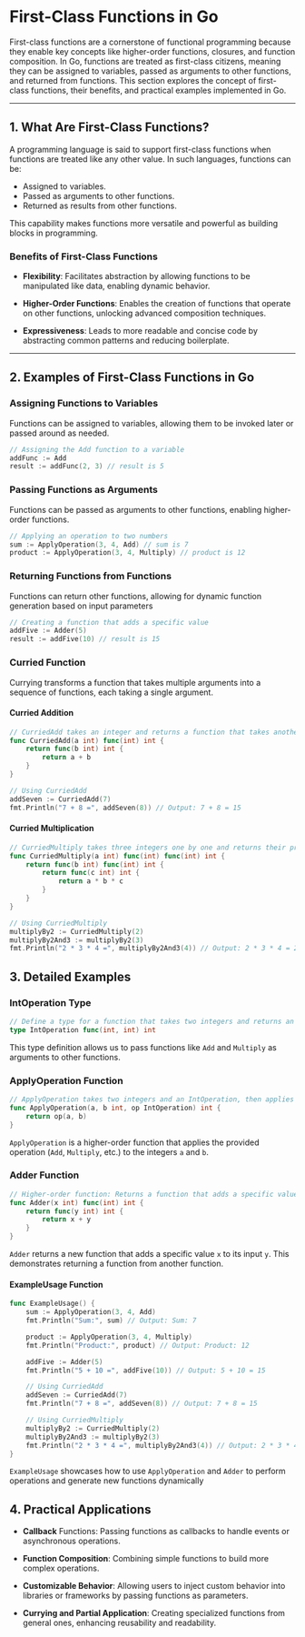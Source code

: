 # First-Class Functions in Go

First-class functions are a cornerstone of functional programming because they enable key concepts like higher-order functions, closures, and function composition. In Go, functions are treated as first-class citizens, meaning they can be assigned to variables, passed as arguments to other functions, and returned from functions. This section explores the concept of first-class functions, their benefits, and practical examples implemented in Go.

---

## 1. What Are First-Class Functions?
A programming language is said to support first-class functions when functions are treated like any other value. In such languages, functions can be:

- Assigned to variables.
- Passed as arguments to other functions.
- Returned as results from other functions.

This capability makes functions more versatile and powerful as building blocks in programming.

### Benefits of First-Class Functions

- **Flexibility**: Facilitates abstraction by allowing functions to be manipulated like data, enabling dynamic behavior.

- **Higher-Order Functions**: Enables the creation of functions that operate on other functions, unlocking advanced composition techniques.

- **Expressiveness**: Leads to more readable and concise code by abstracting common patterns and reducing boilerplate.

---

## 2. Examples of First-Class Functions in Go

### Assigning Functions to Variables

Functions can be assigned to variables, allowing them to be invoked later or passed around as needed.

```go
// Assigning the Add function to a variable
addFunc := Add
result := addFunc(2, 3) // result is 5
```

### Passing Functions as Arguments
Functions can be passed as arguments to other functions, enabling higher-order functions.

```go
// Applying an operation to two numbers
sum := ApplyOperation(3, 4, Add) // sum is 7
product := ApplyOperation(3, 4, Multiply) // product is 12
```

### Returning Functions from Functions

Functions can return other functions, allowing for dynamic function generation based on input parameters

```go
// Creating a function that adds a specific value
addFive := Adder(5)
result := addFive(10) // result is 15
```

### Curried Function
Currying transforms a function that takes multiple arguments into a sequence of functions, each taking a single argument.
#### Curried Addition
```go
// CurriedAdd takes an integer and returns a function that takes another integer and returns their sum
func CurriedAdd(a int) func(int) int {
	return func(b int) int {
		return a + b
	}
}

// Using CurriedAdd
addSeven := CurriedAdd(7)
fmt.Println("7 + 8 =", addSeven(8)) // Output: 7 + 8 = 15

```
#### Curried Multiplication
```go
// CurriedMultiply takes three integers one by one and returns their product
func CurriedMultiply(a int) func(int) func(int) int {
	return func(b int) func(int) int {
		return func(c int) int {
			return a * b * c
		}
	}
}

// Using CurriedMultiply
multiplyBy2 := CurriedMultiply(2)
multiplyBy2And3 := multiplyBy2(3)
fmt.Println("2 * 3 * 4 =", multiplyBy2And3(4)) // Output: 2 * 3 * 4 = 24

```
## 3. Detailed Examples
### IntOperation Type
```go
// Define a type for a function that takes two integers and returns an integer
type IntOperation func(int, int) int
```

This type definition allows us to pass functions like `Add` and `Multiply` as arguments to other functions.

### ApplyOperation Function
```go
// ApplyOperation takes two integers and an IntOperation, then applies the operation
func ApplyOperation(a, b int, op IntOperation) int {
	return op(a, b)
}
```

`ApplyOperation` is a higher-order function that applies the provided operation (`Add`, `Multiply`, etc.) to the integers `a` and `b`.

### Adder Function
```go
// Higher-order function: Returns a function that adds a specific value
func Adder(x int) func(int) int {
	return func(y int) int {
		return x + y
	}
}
```
`Adder` returns a new function that adds a specific value `x` to its input `y`. This demonstrates returning a function from another function.

#### ExampleUsage Function
```go
func ExampleUsage() {
	sum := ApplyOperation(3, 4, Add)
	fmt.Println("Sum:", sum) // Output: Sum: 7

	product := ApplyOperation(3, 4, Multiply)
	fmt.Println("Product:", product) // Output: Product: 12

	addFive := Adder(5)
	fmt.Println("5 + 10 =", addFive(10)) // Output: 5 + 10 = 15

	// Using CurriedAdd
	addSeven := CurriedAdd(7)
	fmt.Println("7 + 8 =", addSeven(8)) // Output: 7 + 8 = 15

	// Using CurriedMultiply
	multiplyBy2 := CurriedMultiply(2)
	multiplyBy2And3 := multiplyBy2(3)
	fmt.Println("2 * 3 * 4 =", multiplyBy2And3(4)) // Output: 2 * 3 * 4 = 24
}

```
`ExampleUsage` showcases how to use `ApplyOperation` and `Adder` to perform operations and generate new functions dynamically

## 4. Practical Applications
- **Callback** Functions: Passing functions as callbacks to handle events or asynchronous operations.

- **Function Composition**: Combining simple functions to build more complex operations.

- **Customizable Behavior**: Allowing users to inject custom behavior into libraries or frameworks by passing functions as parameters.

- **Currying and Partial Application**: Creating specialized functions from general ones, enhancing reusability and readability.